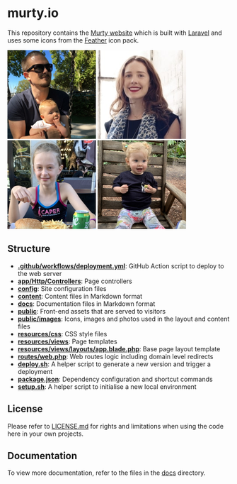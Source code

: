 # murty.io

This repository contains the [Murty website](https://murty.io/) which is built with [Laravel](https://laravel.com/) and uses some icons from the [Feather](http://feathericons.com/) icon pack.

[![Brendan](/public/images/brendan/brendan-murty.jpg)](https://murty.io/brendan) [![Ella](/public/images/ella/ella_condon.jpg)](https://ellacondon.com/) [![Isla](/public/images/isla/isla-murty.jpg)](https://murty.io/isla) [![Freya](/public/images/freya/freya-murty.jpg)](https://murty.io/freya)

## Structure

- **[.github/workflows/deployment.yml](.github/workflows/deployment.yml)**: GitHub Action script to deploy to the web server
- **[app/Http/Controllers](app/Http/Controllers/)**: Page controllers
- **[config](config/)**: Site configuration files
- **[content](content/)**: Content files in Markdown format
- **[docs](docs/)**: Documentation files in Markdown format
- **[public](public/)**: Front-end assets that are served to visitors
- **[public/images](public/images/)**: Icons, images and photos used in the layout and content files
- **[resources/css](resources/css/)**: CSS style files
- **[resources/views](resources/views/)**: Page templates
- **[resources/views/layouts/app.blade.php](resources/views/layouts/app.blade.php)**: Base page layout template
- **[routes/web.php](routes/web.php)**: Web routes logic including domain level redirects
- **[deploy.sh](deploy.sh)**: A helper script to generate a new version and trigger a deployment
- **[package.json](package.json)**: Dependency configuration and shortcut commands
- **[setup.sh](setup.sh)**: A helper script to initialise a new local environment

## License

Please refer to [LICENSE.md](LICENSE.md) for rights and limitations when using the code here in your own projects.

## Documentation

To view more documentation, refer to the files in the [docs](docs/) directory.
